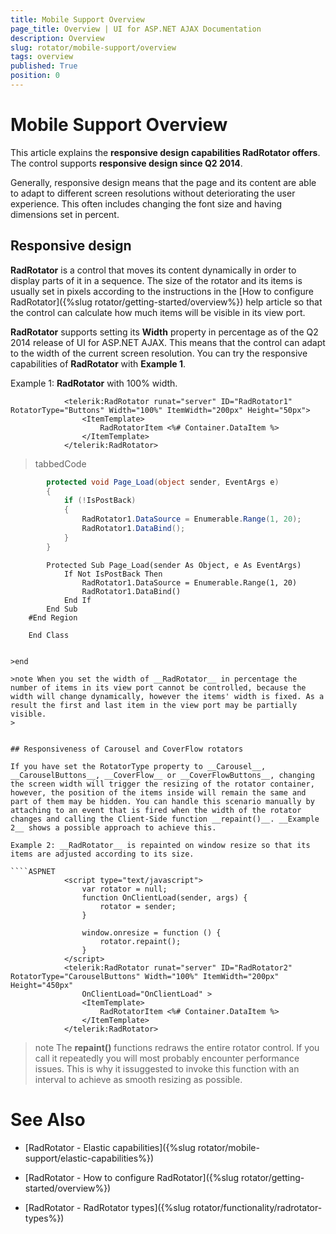 ```yaml
---
title: Mobile Support Overview
page_title: Overview | UI for ASP.NET AJAX Documentation
description: Overview
slug: rotator/mobile-support/overview
tags: overview
published: True
position: 0
---
```


# Mobile Support Overview



This article explains the __responsive design capabilities RadRotator offers__. The control supports __responsive design since Q2 2014__.

Generally, responsive design means that the page and its content are able to adapt to different screen resolutions without deteriorating the user experience. This often includes changing the font size and having dimensions set in percent.

## Responsive design

__RadRotator__ is a control that moves its content dynamically in order to display parts of it in a sequence. The size of the rotator and its items is usually set in pixels according to the instructions in the [How to configure RadRotator]({%slug rotator/getting-started/overview%}) help article so that the control can calculate how much items will be visible in its view port.

__RadRotator__ supports setting its __Width__ property in percentage as of the Q2 2014 release of UI for ASP.NET AJAX. This means that the control can adapt to the width of the current screen resolution. You can try the responsive capabilities of __RadRotator__ with __Example 1__.

Example 1: __RadRotator__ with 100% width.

````ASPNET
	        <telerik:RadRotator runat="server" ID="RadRotator1" RotatorType="Buttons" Width="100%" ItemWidth="200px" Height="50px">
	            <ItemTemplate>
	                RadRotatorItem <%# Container.DataItem %>
	            </ItemTemplate>
	        </telerik:RadRotator>
````



>tabbedCode

````C#
	    protected void Page_Load(object sender, EventArgs e)
	    {
	        if (!IsPostBack)
	        {
	            RadRotator1.DataSource = Enumerable.Range(1, 20);
	            RadRotator1.DataBind();
	        }
	    }
````



````VB
	    Protected Sub Page_Load(sender As Object, e As EventArgs)
	        If Not IsPostBack Then
	            RadRotator1.DataSource = Enumerable.Range(1, 20)
	            RadRotator1.DataBind()
	        End If
	    End Sub
	#End Region
	
	End Class


>end

>note When you set the width of __RadRotator__ in percentage the number of items in its view port cannot be controlled, because the width will change dynamically, however the items' width is fixed. As a result the first and last item in the view port may be partially visible.
>


## Responsiveness of Carousel and CoverFlow rotators

If you have set the RotatorType property to __Carousel__, __CarouselButtons__, __CoverFlow__ or __CoverFlowButtons__, changing the screen width will trigger the resizing of the rotator container, however, the position of the items inside will remain the same and part of them may be hidden. You can handle this scenario manually by attaching to an event that is fired when the width of the rotator changes and calling the Client-Side function __repaint()__. __Example 2__ shows a possible approach to achieve this.

Example 2: __RadRotator__ is repainted on window resize so that its items are adjusted according to its size.

````ASPNET
	        <script type="text/javascript">
	            var rotator = null;
	            function OnClientLoad(sender, args) {
	                rotator = sender;
	            }
	
	            window.onresize = function () {
	                rotator.repaint();
	            }
	        </script>
	        <telerik:RadRotator runat="server" ID="RadRotator2" RotatorType="CarouselButtons" Width="100%" ItemWidth="200px" Height="450px" 
	            OnClientLoad="OnClientLoad" >
	            <ItemTemplate>
	                RadRotatorItem <%# Container.DataItem %>
	            </ItemTemplate>
	        </telerik:RadRotator>
````



>note The __repaint()__ functions redraws the entire rotator control. If you call it repeatedly you will most probably encounter performance issues. This is why it issuggested to invoke this function with an interval to achieve as smooth resizing as possible.
>


# See Also

 * [RadRotator - Elastic capabilities]({%slug rotator/mobile-support/elastic-capabilities%})

 * [RadRotator - How to configure RadRotator]({%slug rotator/getting-started/overview%})

 * [RadRotator - RadRotator types]({%slug rotator/functionality/radrotator-types%})
